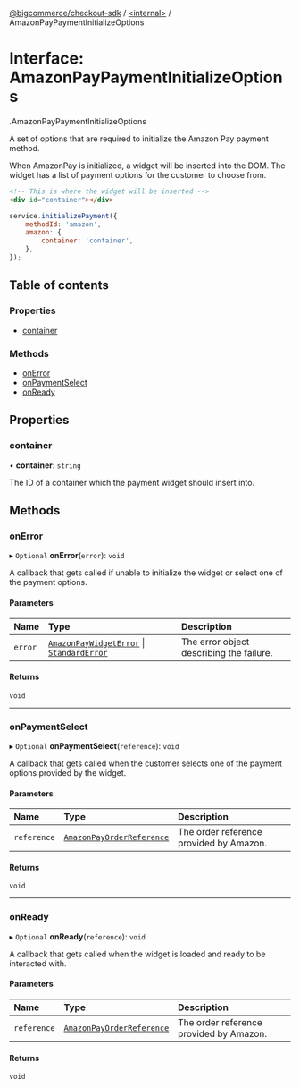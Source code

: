 [@bigcommerce/checkout-sdk](../README.md) / [<internal\>](../modules/internal_.md) / AmazonPayPaymentInitializeOptions

# Interface: AmazonPayPaymentInitializeOptions

[<internal>](../modules/internal_.md).AmazonPayPaymentInitializeOptions

A set of options that are required to initialize the Amazon Pay payment
method.

When AmazonPay is initialized, a widget will be inserted into the DOM. The
widget has a list of payment options for the customer to choose from.

```html
<!-- This is where the widget will be inserted -->
<div id="container"></div>
```

```js
service.initializePayment({
    methodId: 'amazon',
    amazon: {
        container: 'container',
    },
});
```

## Table of contents

### Properties

- [container](internal_.AmazonPayPaymentInitializeOptions.md#container)

### Methods

- [onError](internal_.AmazonPayPaymentInitializeOptions.md#onerror)
- [onPaymentSelect](internal_.AmazonPayPaymentInitializeOptions.md#onpaymentselect)
- [onReady](internal_.AmazonPayPaymentInitializeOptions.md#onready)

## Properties

### container

• **container**: `string`

The ID of a container which the payment widget should insert into.

## Methods

### onError

▸ `Optional` **onError**(`error`): `void`

A callback that gets called if unable to initialize the widget or select
one of the payment options.

#### Parameters

| Name | Type | Description |
| :------ | :------ | :------ |
| `error` | [`AmazonPayWidgetError`](internal_.AmazonPayWidgetError.md) \| [`StandardError`](../classes/internal_.StandardError.md) | The error object describing the failure. |

#### Returns

`void`

___

### onPaymentSelect

▸ `Optional` **onPaymentSelect**(`reference`): `void`

A callback that gets called when the customer selects one of the payment
options provided by the widget.

#### Parameters

| Name | Type | Description |
| :------ | :------ | :------ |
| `reference` | [`AmazonPayOrderReference`](internal_.AmazonPayOrderReference.md) | The order reference provided by Amazon. |

#### Returns

`void`

___

### onReady

▸ `Optional` **onReady**(`reference`): `void`

A callback that gets called when the widget is loaded and ready to be
interacted with.

#### Parameters

| Name | Type | Description |
| :------ | :------ | :------ |
| `reference` | [`AmazonPayOrderReference`](internal_.AmazonPayOrderReference.md) | The order reference provided by Amazon. |

#### Returns

`void`
